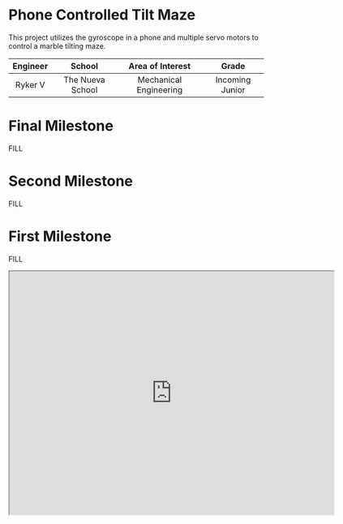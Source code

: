 ﻿# Phone Controlled Tilt Maze
This project utilizes the gyroscope in a phone and multiple servo motors to control a marble tilting maze.

| **Engineer** | **School** | **Area of Interest** | **Grade** |
|:--:|:--:|:--:|:--:|
| Ryker V | The Nueva School | Mechanical Engineering | Incoming Junior

  
# Final Milestone
FILL
# Second Milestone
FILL
# First Milestone
  

FILL
<iframe src="https://drive.google.com/file/d/1N8nCpdlsaHFISm3N7E_FIIF5GmZJZa6f/preview" width="640" height="480" allow="autoplay"></iframe>
